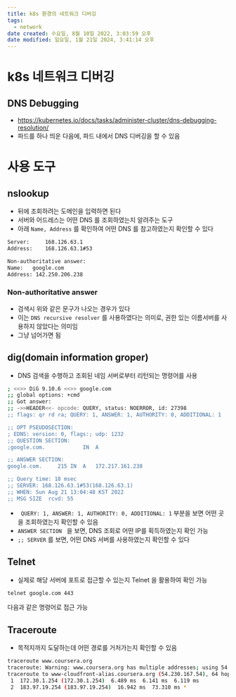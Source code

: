 ```yaml
---
title: k8s 환경의 네트워크 디버깅
tags:
  - network
date created: 수요일, 8월 10일 2022, 3:03:59 오후
date modified: 일요일, 1월 21일 2024, 3:41:14 오후
---
```


# k8s 네트워크 디버깅
## DNS Debugging
- https://kubernetes.io/docs/tasks/administer-cluster/dns-debugging-resolution/
- 파드를 하나 띄운 다음에, 파드 내에서 DNS 디버깅을 할 수 있음

# 사용 도구
## nslookup
- 뒤에 조회하려는 도메인을 입력하면 된다
- 서버와 어드레스는 어떤 DNS 를 조회하였는지 알려주는 도구
- 아래 `Name, Address` 를 확인하여 어떤 DNS 를 참고하였는지 확인할 수 있다
```bash
Server:		168.126.63.1
Address:	168.126.63.1#53

Non-authoritative answer:
Name:	google.com
Address: 142.250.206.238
```
### Non-authoritative answer
- 검색시 위와 같은 문구가 나오는 경우가 있다
- 이는 `DNS recursive resolver` 를 사용하였다는 의미로, 권한 있는 이름서버를 사용하지 않았다는 의미임
- 그냥 넘어가면 됨

## dig(domain information groper)
- DNS 검색을 수행하고 조회된 네임 서버로부터 리턴되는 명령어를 사용
```bash
; <<>> DiG 9.10.6 <<>> google.com
;; global options: +cmd
;; Got answer:
;; ->>HEADER<<- opcode: QUERY, status: NOERROR, id: 27398
;; flags: qr rd ra; QUERY: 1, ANSWER: 1, AUTHORITY: 0, ADDITIONAL: 1

;; OPT PSEUDOSECTION:
; EDNS: version: 0, flags:; udp: 1232
;; QUESTION SECTION:
;google.com.			IN	A

;; ANSWER SECTION:
google.com.		215	IN	A	172.217.161.238

;; Query time: 18 msec
;; SERVER: 168.126.63.1#53(168.126.63.1)
;; WHEN: Sun Aug 21 13:04:48 KST 2022
;; MSG SIZE  rcvd: 55
```
- ` QUERY: 1, ANSWER: 1, AUTHORITY: 0, ADDITIONAL: 1` 부분을 보면 어떤 곳을 조회하였는지 확인할 수 있음
- `ANSWER SECTION ` 을 보면, DNS 조회로 어떤 IP를 획득하였는지 확인 가능
- `;; SERVER` 를 보면, 어떤 DNS 서버를 사용하였는지 확인할 수 있다

## Telnet
- 실제로 해당 서버에 포트로 접근할 수 있는지 Telnet 을 활용하여 확인 가능
```bash
telnet google.com 443
```
다음과 같은 명령어로 접근 가능

## Traceroute
- 목적지까지 도달하는데 어떤 경로를 거처가는지 확인할 수 있음
```bash
traceroute www.coursera.org
traceroute: Warning: www.coursera.org has multiple addresses; using 54.230.167.54
traceroute to www-cloudfront-alias.coursera.org (54.230.167.54), 64 hops max, 52 byte packets
 1  172.30.1.254 (172.30.1.254)  6.489 ms  6.141 ms  6.119 ms
 2  183.97.19.254 (183.97.19.254)  16.942 ms  73.310 ms *
```

